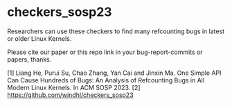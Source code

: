 # checkers_sosp23

Researchers can use these checkers to find many refcounting bugs in latest or older Linux Kernels.

Please cite our paper or this repo link in your bug-report-commits or papers, thanks.


[1] Liang He, Purui Su, Chao Zhang, Yan Cai and Jinxin Ma. One Simple API Can Cause Hundreds of Bugs: An Analysis of Refcounting Bugs in All Modern Linux Kernels. In ACM SOSP 2023.
[2] https://github.com/windhl/checkers_sosp23


